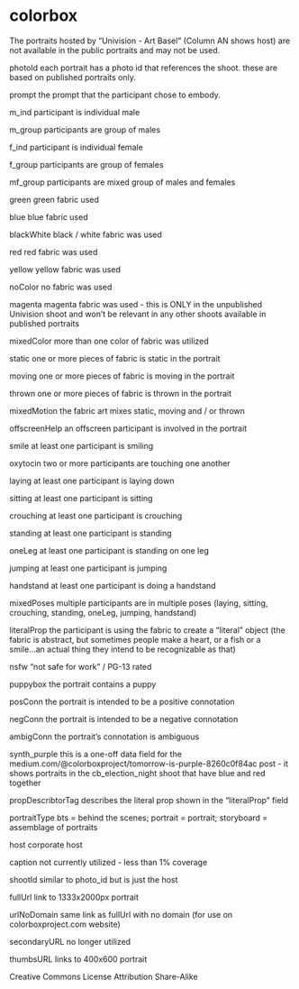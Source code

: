 # colorbox


The portraits hosted by “Univision - Art Basel” (Column AN shows host) are not available in the public portraits and may not be used.  


photoId
each portrait has a photo id that references the shoot.  these are based on published portraits only.

prompt
the prompt that the participant chose to embody. 

m_ind
participant is individual male

m_group
participants are group of males

f_ind
participant is individual female

f_group
participants are group of females

mf_group
participants are mixed group of males and females

green
green fabric used

blue
blue fabric used

blackWhite
black / white fabric was used

red
red fabric was used

yellow
yellow fabric was used

noColor
no fabric was used

magenta
magenta fabric was used - this is ONLY in the unpublished Univision shoot and won’t be relevant in any other shoots available in published portraits

mixedColor
more than one color of fabric was utilized

static
one or more pieces of fabric is static in the portrait

moving
one or more pieces of fabric is moving in the portrait

thrown
one or more pieces of fabric is thrown in the portrait

mixedMotion
the fabric art mixes static, moving and / or thrown

offscreenHelp
an offscreen participant is involved in the portrait

smile
at least one participant is smiling

oxytocin
two or more participants are touching one another

laying
at least one participant is laying down

sitting
at least one participant is sitting 

crouching
at least one participant is crouching

standing
at least one participant is standing

oneLeg
at least one participant is standing on one leg

jumping
at least one participant is jumping

handstand
at least one participant is doing a handstand

mixedPoses
multiple participants are in multiple poses (laying, sitting, crouching, standing, oneLeg, jumping, handstand)

literalProp
the participant is using the fabric to create a “literal” object (the fabric is abstract, but sometimes people make a heart, or a fish or a smile...an actual thing they intend to be recognizable as that)

nsfw
“not safe for work” / PG-13 rated

puppybox
the portrait contains a puppy

posConn
the portrait is intended to be a positive connotation

negConn
the portrait is intended to be a negative connotation

ambigConn
the portrait’s connotation is ambiguous 

synth_purple
this is a one-off data field for the medium.com/@colorboxproject/tomorrow-is-purple-8260c0f84ac post - it shows portraits in the cb_election_night shoot that have blue and red together

propDescribtorTag
describes the literal prop shown in the “literalProp” field

portraitType
bts = behind the scenes; portrait = portrait; storyboard = assemblage of portraits

host
corporate host

caption
not currently utilized - less than 1% coverage 

shootId
similar to photo_id but is just the host

fullUrl
link to 1333x2000px portrait

urlNoDomain
same link as fullUrl with no domain (for use on colorboxproject.com website)

secondaryURL
no longer utilized

thumbsURL
links to 400x600 portrait




Creative Commons License Attribution Share-Alike
